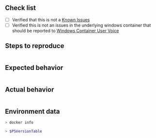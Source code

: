<!--

For Windows PowerShell 5.1 issues, suggestions, or feature requests please use the following link instead:
- Windows PowerShell [UserVoice](https://windowsserver.uservoice.com/forums/301869-powershell)

If it is a bug report:
- make sure you are able to repro it on the latest released version.
- Search the existing issues.
- Fill out the following repro template:

If it's not a bug, please remove the template and elaborate the issue in your own words.
-->
## Check list

- [ ] Verified that this is not a [Known Issues](https://github.com/PowerShell/PowerShell-Docker/wiki/Known-Issues)
- [ ] Verified this is not an issues in the underlying windows container that should be reported to [Windows Container User Voice](https://windowsserver.uservoice.com/forums/304624-containers)

## Steps to reproduce
<!-- Please include any docker commands you used to run the image -->

```powershell

```

## Expected behavior

```none

```

## Actual behavior

```none

```

## Environment data

<!-- provide the docker info -->

```sh
> docker info
```

<!-- provide the output of $PSVersionTable from powershell in the docker container -->

```powershell
> $PSVersionTable
```
